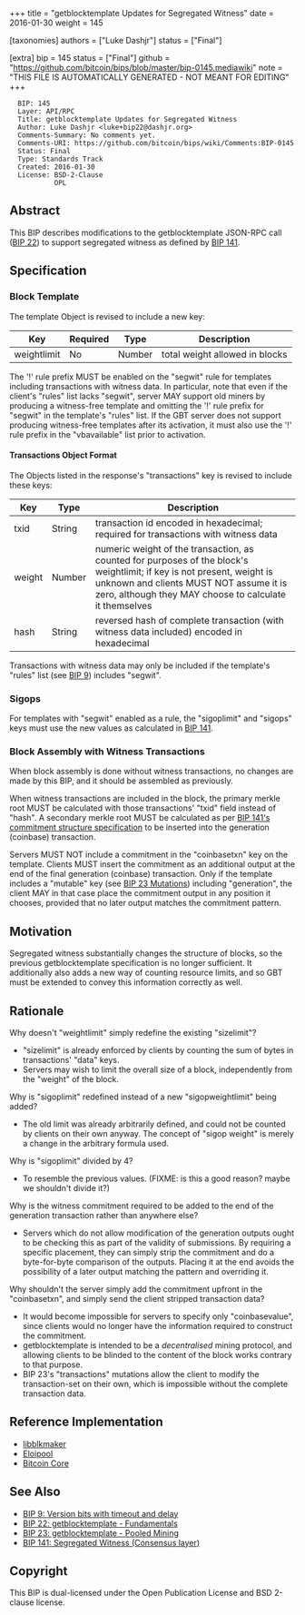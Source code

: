 
+++
title = "getblocktemplate Updates for Segregated Witness"
date = 2016-01-30
weight = 145

[taxonomies]
authors = ["Luke Dashjr"]
status = ["Final"]

[extra]
bip = 145
status = ["Final"]
github = "https://github.com/bitcoin/bips/blob/master/bip-0145.mediawiki"
note = "THIS FILE IS AUTOMATICALLY GENERATED - NOT MEANT FOR EDITING"
+++

```
  BIP: 145
  Layer: API/RPC
  Title: getblocktemplate Updates for Segregated Witness
  Author: Luke Dashjr <luke+bip22@dashjr.org>
  Comments-Summary: No comments yet.
  Comments-URI: https://github.com/bitcoin/bips/wiki/Comments:BIP-0145
  Status: Final
  Type: Standards Track
  Created: 2016-01-30
  License: BSD-2-Clause
           OPL
```

<h2>Abstract</h2>


This BIP describes modifications to the getblocktemplate JSON-RPC call (<a href="/22" target="_blank">BIP 22</a>) to support segregated witness as defined by <a href="/141" target="_blank">BIP 141</a>.

<h2>Specification</h2>


<h3>Block Template</h3>


The template Object is revised to include a new key:


|Key|Required|Type|Description|
|-|-|-|-|
|weightlimit|No|Number|total weight allowed in blocks|


The '!' rule prefix MUST be enabled on the "segwit" rule for templates including transactions with witness data.
In particular, note that even if the client's "rules" list lacks "segwit", server MAY support old miners by producing a witness-free template and omitting the '!' rule prefix for "segwit" in the template's "rules" list.
If the GBT server does not support producing witness-free templates after its activation, it must also use the '!' rule prefix in the "vbavailable" list prior to activation.

<h4>Transactions Object Format</h4>


The Objects listed in the response's "transactions" key is revised to include these keys:


|Key|Type|Description|
|-|-|-|
|txid|String|transaction id encoded in hexadecimal; required for transactions with witness data|
|weight|Number|numeric weight of the transaction, as counted for purposes of the block's weightlimit; if key is not present, weight is unknown and clients MUST NOT assume it is zero, although they MAY choose to calculate it themselves|
|hash|String|reversed hash of complete transaction (with witness data included) encoded in hexadecimal|


Transactions with witness data may only be included if the template's "rules" list (see <a href="/9" target="_blank">BIP 9</a>) includes "segwit".

<h3>Sigops</h3>


For templates with "segwit" enabled as a rule, the "sigoplimit" and "sigops" keys must use the new values as calculated in <a href="/141" target="_blank">BIP 141</a>.

<h3>Block Assembly with Witness Transactions</h3>


When block assembly is done without witness transactions, no changes are made by this BIP, and it should be assembled as previously.

When witness transactions are included in the block, the primary merkle root MUST be calculated with those transactions' "txid" field instead of "hash". A secondary merkle root MUST be calculated as per <a href="/141" target="_blank">BIP 141's commitment structure specification</a> to be inserted into the generation (coinbase) transaction.

Servers MUST NOT include a commitment in the "coinbasetxn" key on the template. Clients MUST insert the commitment as an additional output at the end of the final generation (coinbase) transaction. Only if the template includes a "mutable" key (see <a href="/23" target="_blank">BIP 23 Mutations</a>) including "generation", the client MAY in that case place the commitment output in any position it chooses, provided that no later output matches the commitment pattern.

<h2>Motivation</h2>


Segregated witness substantially changes the structure of blocks, so the previous getblocktemplate specification is no longer sufficient.
It additionally also adds a new way of counting resource limits, and so GBT must be extended to convey this information correctly as well.

<h2>Rationale</h2>


Why doesn't "weightlimit" simply redefine the existing "sizelimit"?
*  "sizelimit" is already enforced by clients by counting the sum of bytes in transactions' "data" keys.
*  Servers may wish to limit the overall size of a block, independently from the "weight" of the block.


Why is "sigoplimit" redefined instead of a new "sigopweightlimit" being added?
*  The old limit was already arbitrarily defined, and could not be counted by clients on their own anyway. The concept of "sigop weight" is merely a change in the arbitrary formula used.


Why is "sigoplimit" divided by 4?
*  To resemble the previous values. (FIXME: is this a good reason? maybe we shouldn't divide it?)


Why is the witness commitment required to be added to the end of the generation transaction rather than anywhere else?
*  Servers which do not allow modification of the generation outputs ought to be checking this as part of the validity of submissions. By requiring a specific placement, they can simply strip the commitment and do a byte-for-byte comparison of the outputs. Placing it at the end avoids the possibility of a later output matching the pattern and overriding it.


Why shouldn't the server simply add the commitment upfront in the "coinbasetxn", and simply send the client stripped transaction data?
*  It would become impossible for servers to specify only "coinbasevalue", since clients would no longer have the information required to construct the commitment.
*  getblocktemplate is intended to be a *decentralised* mining protocol, and allowing clients to be blinded to the content of the block works contrary to that purpose.
*  BIP 23's "transactions" mutations allow the client to modify the transaction-set on their own, which is impossible without the complete transaction data.


<h2>Reference Implementation</h2>


*  <a href="https://github.com/bitcoin/libblkmaker/tree/segwit" target="_blank">libblkmaker</a>
*  <a href="https://github.com/luke-jr/eloipool/tree/segwit" target="_blank">Eloipool</a>
*  <a href="https://github.com/bitcoin/bitcoin/pull/7404/files" target="_blank">Bitcoin Core</a>


<h2>See Also</h2>

*  <a href="/9" target="_blank">BIP 9: Version bits with timeout and delay</a>
*  <a href="/22" target="_blank">BIP 22: getblocktemplate - Fundamentals</a>
*  <a href="/23" target="_blank">BIP 23: getblocktemplate - Pooled Mining</a>
*  <a href="/141" target="_blank">BIP 141: Segregated Witness (Consensus layer)</a>


<h2>Copyright</h2>


This BIP is dual-licensed under the Open Publication License and BSD 2-clause license.
